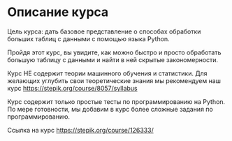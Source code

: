 # Описание курса
Цель курса: дать базовое представление о способах обработки больших таблиц с данными с помощью языка Python. 

Пройдя этот курс, вы увидите, как можно быстро и просто обработать большую таблицу с данными и найти в ней скрытые закономерности.

Курс НЕ содержит теории машинного обучения и статистики. Для желающих углубить свои теоретические знания мы рекомендуем наш курс https://stepik.org/course/8057/syllabus

Курс содержит только простые тесты по программированию на Python. По мере готовности, мы добавим в курс более сложные задания по программированию.

Ссылка на курс https://stepik.org/course/126333/
